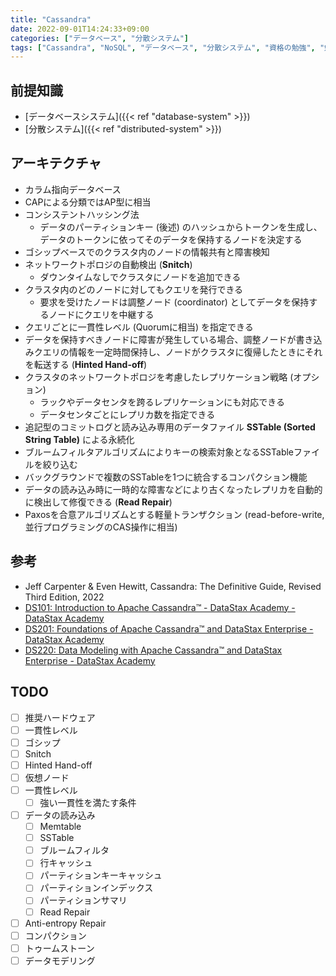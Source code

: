 ```yaml
---
title: "Cassandra"
date: 2022-09-01T14:24:33+09:00
categories: ["データベース", "分散システム"]
tags: ["Cassandra", "NoSQL", "データベース", "分散システム", "資格の勉強", "勉強ノート"]
---
```


## 前提知識

- [データベースシステム]({{< ref "database-system" >}})
- [分散システム]({{< ref "distributed-system" >}})

## アーキテクチャ

- カラム指向データベース
- CAPによる分類ではAP型に相当
- コンシステントハッシング法
    - データのパーティションキー (後述) のハッシュからトークンを生成し、データのトークンに依ってそのデータを保持するノードを決定する
- ゴシップベースでのクラスタ内のノードの情報共有と障害検知
- ネットワークトポロジの自動検出 (**Snitch**)
    - ダウンタイムなしでクラスタにノードを追加できる
- クラスタ内のどのノードに対してもクエリを発行できる
    - 要求を受けたノードは調整ノード (coordinator) としてデータを保持するノードにクエリを中継する
- クエリごとに一貫性レベル (Quorumに相当) を指定できる
- データを保持すべきノードに障害が発生している場合、調整ノードが書き込みクエリの情報を一定時間保持し、ノードがクラスタに復帰したときにそれを転送する (**Hinted Hand-off**)
- クラスタのネットワークトポロジを考慮したレプリケーション戦略 (オプション)
    - ラックやデータセンタを跨るレプリケーションにも対応できる
    - データセンタごとにレプリカ数を指定できる
- 追記型のコミットログと読み込み専用のデータファイル **SSTable (Sorted String Table)** による永続化
- ブルームフィルタアルゴリズムによりキーの検索対象となるSSTableファイルを絞り込む
- バックグラウンドで複数のSSTableを1つに統合するコンパクション機能
- データの読み込み時に一時的な障害などにより古くなったレプリカを自動的に検出して修復できる (**Read Repair**)
- Paxosを合意アルゴリズムとする軽量トランザクション (read-before-write, 並行プログラミングのCAS操作に相当)

## 参考

- Jeff Carpenter & Even Hewitt, Cassandra: The Definitive Guide, Revised Third Edition, 2022
- [DS101: Introduction to Apache Cassandra™ - DataStax Academy - DataStax Academy](https://academy.datastax.com/#/online-courses/0da20519-364d-47a9-9916-b59c02175393)
- [DS201: Foundations of Apache Cassandra™ and DataStax Enterprise - DataStax Academy](https://academy.datastax.com/#/online-courses/6167eee3-0575-4d88-9f80-f2270587ce23)
- [DS220: Data Modeling with Apache Cassandra™ and DataStax Enterprise - DataStax Academy](https://academy.datastax.com/#/online-courses/ca2e1209-510b-44a6-97de-d5219d835319)

## TODO

- [ ] 推奨ハードウェア
- [ ] 一貫性レベル
- [ ] ゴシップ
- [ ] Snitch
- [ ] Hinted Hand-off
- [ ] 仮想ノード
- [ ] 一貫性レベル
  - [ ] 強い一貫性を満たす条件
- [ ] データの読み込み
  - [ ] Memtable
  - [ ] SSTable
  - [ ] ブルームフィルタ
  - [ ] 行キャッシュ
  - [ ] パーティションキーキャッシュ
  - [ ] パーティションインデックス
  - [ ] パーティションサマリ
  - [ ] Read Repair
- [ ] Anti-entropy Repair
- [ ] コンパクション
- [ ] トゥームストーン
- [ ] データモデリング
